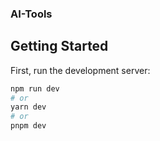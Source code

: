 ### AI-Tools

## Getting Started

First, run the development server:

```bash
npm run dev
# or
yarn dev
# or
pnpm dev
```
